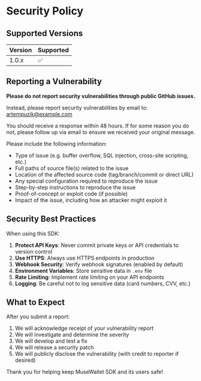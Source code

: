 # Security Policy

## Supported Versions

| Version | Supported          |
| ------- | ------------------ |
| 1.0.x   | :white_check_mark: |

## Reporting a Vulnerability

**Please do not report security vulnerabilities through public GitHub issues.**

Instead, please report security vulnerabilities by email to: artempuzik@example.com

You should receive a response within 48 hours. If for some reason you do not, please follow up via email to ensure we received your original message.

Please include the following information:

- Type of issue (e.g. buffer overflow, SQL injection, cross-site scripting, etc.)
- Full paths of source file(s) related to the issue
- Location of the affected source code (tag/branch/commit or direct URL)
- Any special configuration required to reproduce the issue
- Step-by-step instructions to reproduce the issue
- Proof-of-concept or exploit code (if possible)
- Impact of the issue, including how an attacker might exploit it

## Security Best Practices

When using this SDK:

1. **Protect API Keys**: Never commit private keys or API credentials to version control
2. **Use HTTPS**: Always use HTTPS endpoints in production
3. **Webhook Security**: Verify webhook signatures (enabled by default)
4. **Environment Variables**: Store sensitive data in `.env` file
5. **Rate Limiting**: Implement rate limiting on your API endpoints
6. **Logging**: Be careful not to log sensitive data (card numbers, CVV, etc.)

## What to Expect

After you submit a report:

1. We will acknowledge receipt of your vulnerability report
2. We will investigate and determine the severity
3. We will develop and test a fix
4. We will release a security patch
5. We will publicly disclose the vulnerability (with credit to reporter if desired)

Thank you for helping keep MuseWallet SDK and its users safe!

